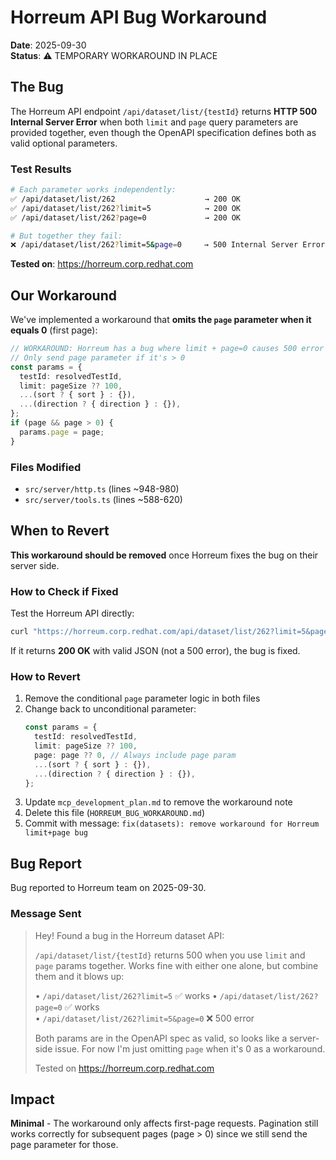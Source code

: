 # Horreum API Bug Workaround

**Date**: 2025-09-30  
**Status**: ⚠️ TEMPORARY WORKAROUND IN PLACE

## The Bug

The Horreum API endpoint `/api/dataset/list/{testId}` returns **HTTP 500 Internal Server Error** when both `limit` and `page` query parameters are provided together, even though the OpenAPI specification defines both as valid optional parameters.

### Test Results

```bash
# Each parameter works independently:
✅ /api/dataset/list/262                    → 200 OK
✅ /api/dataset/list/262?limit=5            → 200 OK
✅ /api/dataset/list/262?page=0             → 200 OK

# But together they fail:
❌ /api/dataset/list/262?limit=5&page=0     → 500 Internal Server Error
```

**Tested on**: https://horreum.corp.redhat.com

## Our Workaround

We've implemented a workaround that **omits the `page` parameter when it equals 0** (first page):

```typescript
// WORKAROUND: Horreum has a bug where limit + page=0 causes 500 error
// Only send page parameter if it's > 0
const params = {
  testId: resolvedTestId,
  limit: pageSize ?? 100,
  ...(sort ? { sort } : {}),
  ...(direction ? { direction } : {}),
};
if (page && page > 0) {
  params.page = page;
}
```

### Files Modified

- `src/server/http.ts` (lines ~948-980)
- `src/server/tools.ts` (lines ~588-620)

## When to Revert

**This workaround should be removed** once Horreum fixes the bug on their server side.

### How to Check if Fixed

Test the Horreum API directly:

```bash
curl "https://horreum.corp.redhat.com/api/dataset/list/262?limit=5&page=0"
```

If it returns **200 OK** with valid JSON (not a 500 error), the bug is fixed.

### How to Revert

1. Remove the conditional `page` parameter logic in both files
2. Change back to unconditional parameter:
   ```typescript
   const params = {
     testId: resolvedTestId,
     limit: pageSize ?? 100,
     page: page ?? 0, // Always include page param
     ...(sort ? { sort } : {}),
     ...(direction ? { direction } : {}),
   };
   ```
3. Update `mcp_development_plan.md` to remove the workaround note
4. Delete this file (`HORREUM_BUG_WORKAROUND.md`)
5. Commit with message: `fix(datasets): remove workaround for Horreum limit+page bug`

## Bug Report

Bug reported to Horreum team on 2025-09-30.

### Message Sent

> Hey! Found a bug in the Horreum dataset API:
>
> `/api/dataset/list/{testId}` returns 500 when you use `limit` and `page` params together. Works fine with either one alone, but combine them and it blows up:
>
> • `/api/dataset/list/262?limit=5` ✅ works
> • `/api/dataset/list/262?page=0` ✅ works  
> • `/api/dataset/list/262?limit=5&page=0` ❌ 500 error
>
> Both params are in the OpenAPI spec as valid, so looks like a server-side issue. For now I'm just omitting `page` when it's 0 as a workaround.
>
> Tested on https://horreum.corp.redhat.com

## Impact

**Minimal** - The workaround only affects first-page requests. Pagination still works correctly for subsequent pages (page > 0) since we still send the page parameter for those.
